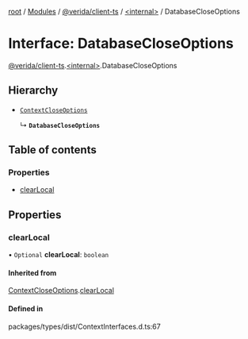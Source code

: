 [root](../README.md) / [Modules](../modules.md) / [@verida/client-ts](../modules/verida_client_ts.md) / [<internal\>](../modules/verida_client_ts._internal_.md) / DatabaseCloseOptions

# Interface: DatabaseCloseOptions

[@verida/client-ts](../modules/verida_client_ts.md).[<internal\>](../modules/verida_client_ts._internal_.md).DatabaseCloseOptions

## Hierarchy

- [`ContextCloseOptions`](verida_client_ts._internal_.ContextCloseOptions.md)

  ↳ **`DatabaseCloseOptions`**

## Table of contents

### Properties

- [clearLocal](verida_client_ts._internal_.DatabaseCloseOptions.md#clearlocal)

## Properties

### clearLocal

• `Optional` **clearLocal**: `boolean`

#### Inherited from

[ContextCloseOptions](verida_client_ts._internal_.ContextCloseOptions.md).[clearLocal](verida_client_ts._internal_.ContextCloseOptions.md#clearlocal)

#### Defined in

packages/types/dist/ContextInterfaces.d.ts:67
